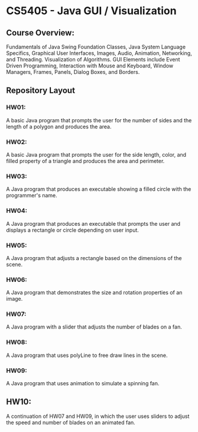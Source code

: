 # CS5405 - Java GUI / Visualization

## Course Overview: 
Fundamentals of Java Swing Foundation Classes, Java System Language Specifics, Graphical User Interfaces, Images, Audio, Animation, Networking, and Threading. Visualization of Algorithms. GUI Elements include Event Driven Programming, Interaction with Mouse and Keyboard, Window Managers, Frames, Panels, Dialog Boxes, and Borders.

## Repository Layout

### HW01:
A basic Java program that prompts the user for the number of sides and the length of a polygon and produces the area.

### HW02:
A basic Java program that prompts the user for the side length, color, and filled property of a triangle and produces the area and perimeter.

### HW03:
A Java program that produces an executable showing a filled circle with the programmer's name.

### HW04:
A Java program that produces an executable that prompts the user and displays a rectangle or circle depending on user input.

### HW05:
A Java program that adjusts a rectangle based on the dimensions of the scene.

### HW06:
A Java program that demonstrates the size and rotation properties of an image.

### HW07:
A Java program with a slider that adjusts the number of blades on a fan.

### HW08:
A Java program that uses polyLine to free draw lines in the scene.

### HW09: 
A Java program that uses animation to simulate a spinning fan. 

## HW10: 
A continuation of HW07 and HW09, in which the user uses sliders to adjust the speed and number of blades on an animated fan.


